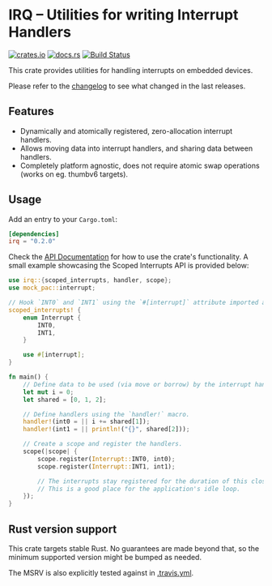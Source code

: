 # IRQ – Utilities for writing Interrupt Handlers

[![crates.io](https://img.shields.io/crates/v/irq.svg)](https://crates.io/crates/irq)
[![docs.rs](https://docs.rs/irq/badge.svg)](https://docs.rs/irq/)
[![Build Status](https://travis-ci.org/jonas-schievink/irq.svg?branch=master)](https://travis-ci.org/jonas-schievink/irq)

This crate provides utilities for handling interrupts on embedded devices.

Please refer to the [changelog](CHANGELOG.md) to see what changed in the last
releases.

## Features

* Dynamically and atomically registered, zero-allocation interrupt handlers.
* Allows moving data into interrupt handlers, and sharing data between handlers.
* Completely platform agnostic, does not require atomic swap operations (works
  on eg. thumbv6 targets).

## Usage

Add an entry to your `Cargo.toml`:

```toml
[dependencies]
irq = "0.2.0"
```

Check the [API Documentation](https://docs.rs/irq/) for how to use the
crate's functionality. A small example showcasing the Scoped Interrupts API is
provided below:

```rust
use irq::{scoped_interrupts, handler, scope};
use mock_pac::interrupt;

// Hook `INT0` and `INT1` using the `#[interrupt]` attribute imported above.
scoped_interrupts! {
    enum Interrupt {
        INT0,
        INT1,
    }

    use #[interrupt];
}

fn main() {
    // Define data to be used (via move or borrow) by the interrupt handlers.
    let mut i = 0;
    let shared = [0, 1, 2];

    // Define handlers using the `handler!` macro.
    handler!(int0 = || i += shared[1]);
    handler!(int1 = || println!("{}", shared[2]));

    // Create a scope and register the handlers.
    scope(|scope| {
        scope.register(Interrupt::INT0, int0);
        scope.register(Interrupt::INT1, int1);

        // The interrupts stay registered for the duration of this closure.
        // This is a good place for the application's idle loop.
    });
}
```

## Rust version support

This crate targets stable Rust. No guarantees are made beyond that, so the
minimum supported version might be bumped as needed.

The MSRV is also explicitly tested against in [.travis.yml](.travis.yml).
